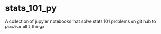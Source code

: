 # stats_101_py
A collection of jupyter notebooks that solve stats 101 problems on git hub to practice all 3 things  
